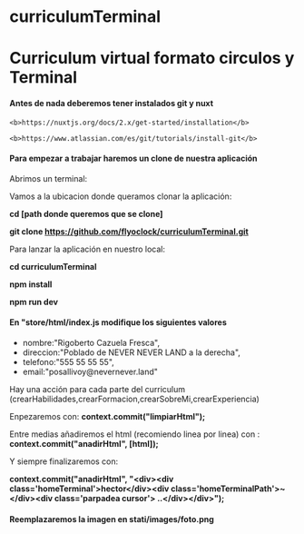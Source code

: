 # curriculumTerminal
<h1>Curriculum virtual formato circulos y Terminal</h1>

<h4>Antes de nada deberemos tener instalados git y nuxt</h4>

    <b>https://nuxtjs.org/docs/2.x/get-started/installation</b>

    <b>https://www.atlassian.com/es/git/tutorials/install-git</b>
    
<h4>Para empezar a trabajar haremos un clone de nuestra aplicación</h4>

Abrimos un terminal:

Vamos a la ubicacion donde queramos clonar la aplicación:

<b>cd [path donde queremos que se clone]</b>

<b>git clone https://github.com/flyoclock/curriculumTerminal.git</b>

Para lanzar la aplicación en nuestro local:

<b>cd curriculumTerminal</b>

<b>npm install</b>

<b>npm run dev</b>


<h4>En "store/html/index.js modifique los siguientes valores</h4>
<ul>
<li>nombre:"Rigoberto Cazuela Fresca",</li>
<li>direccion:"Poblado de NEVER NEVER LAND a la derecha",</li>
<li>telefono:"555 55 55 55",</li>
<li>email:"posallivoy@nevernever.land"</li>
</ul>

Hay una acción para cada parte del curriculum (crearHabilidades,crearFormacion,crearSobreMi,crearExperiencia)

Enpezaremos con:
 <b>context.commit("limpiarHtml");</b>

Entre medias añadiremos el html (recomiendo linea por linea) con :
 <b>context.commit("anadirHtml", [html]);</b>

Y siempre finalizaremos con:

 <b>context.commit("anadirHtml", "&lt;div&gt;&lt;div class='homeTerminal'&gt;hector&lt;/div&gt;&lt;div class='homeTerminalPath'&gt;~&lt;/div&gt;&lt;div class='parpadea cursor'&gt; ..&lt;/div&gt;&lt;/div&gt;");</b>

<h4>Reemplazaremos la imagen en stati/images/foto.png</h4>






